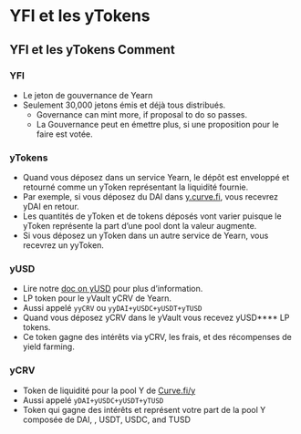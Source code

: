 # YFI et les yTokens

## 

## YFI et les yTokens Comment <a id="YFI-et-les-yTokens"></a>

### YFI <a id="YFI"></a>

* Le jeton de gouvernance de Yearn
* Seulement 30,000 jetons émis et déjà tous distribués.
  * Governance can mint more, if proposal to do so passes.
  * La Gouvernance peut en émettre plus, si une proposition pour le faire est votée.

### yTokens <a id="yTokens"></a>

* Quand vous déposez dans un service Yearn, le dépôt est enveloppé et retourné comme un yToken représentant la liquidité fournie.
* Par exemple, si vous déposez du DAI dans [y.curve.fi](http://y.curve.fi/), vous recevrez yDAI en retour.
* Les quantités de yToken et de tokens déposés vont varier puisque le yToken représente la part d’une pool dont la valeur augmente.
* Si vous déposez un yToken dans un autre service de Yearn, vous recevrez un yyToken.

### yUSD <a id="yUSD"></a>

* Lire notre [doc on yUSD](https://docs.yearn.finance/yusd) pour plus d’information.
* LP token pour le yVault yCRV de Yearn.
* Aussi appelé `yyCRV` ou `yyDAI+yUSDC+yUSDT+yTUSD`
* Quand vous déposez yCRV dans le yVault vous recevez yUSD\*\*\*\* LP tokens.
* Ce token gagne des intérêts via yCRV, les frais, et des récompenses de yield farming.

### yCRV <a id="yCRV"></a>

* Token de liquidité pour la pool Y de [Curve.fi/y](http://curve.fi/y)
* Aussi appelé `yDAI+yUSDC+yUSDT+yTUSD`
* Token qui gagne des intérêts et représent votre part de la pool Y composée de DAI, , USDT, USDC, and TUSD

